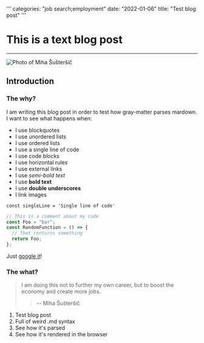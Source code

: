 '''
categories: "job search;employment"
date: "2022-01-06"
title: "Test blog post"
'''

# This is a text blog post

---

![Photo of Miha Šušteršič](https://i.imgur.com/jw3m4sF.png "My weird face")

## Introduction

### The why?

I am writing this blog post in order to test how gray-matter parses mardown. I want to see what happens when:

- I use blockquotes
- I use unordered lists
- I use ordered lists
- I use a single line of code
- I use code blocks
- I use horizontal rules
- I use external links
- I use _semi-bold text_
- I use **bold text**
- I use **double underscores**
- I link images

`const singleLine = 'Single line of code'`

```javascript
// This is a comment about my code
const Foo = "bar";
const RandomFunction = () => {
  // That renturns something
  return Foo;
};
```

Just [google it](http://google.com/)!

### The what?

> I am doing this not to further my own career,
> but to boost the economy and create more jobs.
>
> > -- Miha Šušteršič

1. Test blog post
2. Full of weird .md syntax
3. See how it's parsed
4. See how it's rendered in the browser
